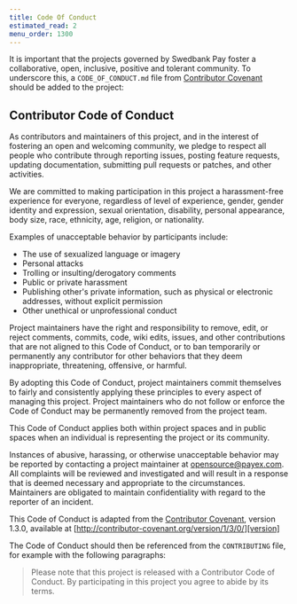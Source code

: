 ```yaml
---
title: Code Of Conduct
estimated_read: 2
menu_order: 1300
---
```


<!--alex disable sexual attacks-->

It is important that the projects governed by Swedbank Pay foster a
collaborative, open, inclusive, positive and tolerant community. To underscore
this, a `CODE_OF_CONDUCT.md` file from
[Contributor Covenant][contributor-covenant] should be added to the project:

## Contributor Code of Conduct

As contributors and maintainers of this project, and in the interest of
fostering an open and welcoming community, we pledge to respect all people who
contribute through reporting issues, posting feature requests, updating
documentation, submitting pull requests or patches, and other activities.

We are committed to making participation in this project a harassment-free
experience for everyone, regardless of level of experience, gender, gender
identity and expression, sexual orientation, disability, personal appearance,
body size, race, ethnicity, age, religion, or nationality.

Examples of unacceptable behavior by participants include:

*   The use of sexualized language or imagery
*   Personal attacks
*   Trolling or insulting/derogatory comments
*   Public or private harassment
*   Publishing other's private information, such as physical or electronic
    addresses, without explicit permission
*   Other unethical or unprofessional conduct

Project maintainers have the right and responsibility to remove, edit, or
reject comments, commits, code, wiki edits, issues, and other contributions
that are not aligned to this Code of Conduct, or to ban temporarily or
permanently any contributor for other behaviors that they deem inappropriate,
threatening, offensive, or harmful.

By adopting this Code of Conduct, project maintainers commit themselves to
fairly and consistently applying these principles to every aspect of managing
this project. Project maintainers who do not follow or enforce the Code of
Conduct may be permanently removed from the project team.

This Code of Conduct applies both within project spaces and in public spaces
when an individual is representing the project or its community.

Instances of abusive, harassing, or otherwise unacceptable behavior may be
reported by contacting a project maintainer at
[opensource@payex.com][opensource-mail]. All complaints will be reviewed and
investigated and will result in a response that is deemed necessary and
appropriate to the circumstances. Maintainers are obligated to maintain
confidentiality with regard to the reporter of an incident.

This Code of Conduct is adapted from the
[Contributor Covenant][contributor-covenant], version 1.3.0, available at
[http://contributor-covenant.org/version/1/3/0/][version]

The Code of Conduct should then be referenced from the `CONTRIBUTING` file,
for example with the following paragraphs:

> Please note that this project is released with a Contributor Code of Conduct.
> By participating in this project you agree to abide by its terms.

[contributor-covenant]: https://contributor-covenant.org/
[opensource-mail]: mailto:opensource@payex.com
[version]: https://contributor-covenant.org/version/1/3/0/
